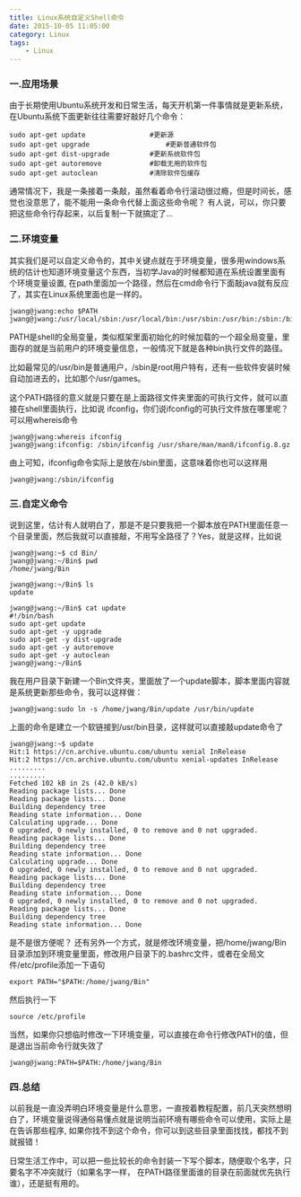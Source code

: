 ```yaml
---
title: Linux系统自定义Shell命令
date: 2015-10-05 11:05:00
category: Linux
tags: 
    - Linux
---
```


### 一.应用场景
由于长期使用Ubuntu系统开发和日常生活，每天开机第一件事情就是更新系统，在Ubuntu系统下面更新往往需要好敲好几个命令：
```
sudo apt-get update		           #更新源
sudo apt-get upgrade		           #更新普通软件包
sudo apt-get dist-upgrade		   #更新系统软件包
sudo apt-get autoremove 		   #卸载无用的软件包
sudo apt-get autoclean			   #清除软件包缓存
```
通常情况下，我是一条接着一条敲，虽然看着命令行滚动很过瘾，但是时间长，感觉也没意思了，能不能用一条命令代替上面这些命令呢？
有人说，可以，你只要把这些命令行存起来，以后复制一下就搞定了...

<!--more-->

### 二.环境变量
其实我们是可以自定义命令的，其中关键点就在于环境变量，很多用windows系统的估计也知道环境变量这个东西，当初学Java的时候都知道在系统设置里面有个环境变量设置,
在path里面加一个路径，然后在cmd命令行下面敲java就有反应了，其实在Linux系统里面也是一样的。
```
jwang@jwang:echo $PATH
jwang@jwang:/usr/local/sbin:/usr/local/bin:/usr/sbin:/usr/bin:/sbin:/bin:/usr/games:/usr/local/games:/snap/bin:/home/jwang/Bin
```
PATH是shell的全局变量，类似框架里面初始化的时候加载的一个超全局变量，里面存的就是当前用户的环境变量信息，一般情况下就是各种bin执行文件的路径。
  
比如最常见的/usr/bin是普通用户，/sbin是root用户特有，还有一些软件安装时候自动加进去的，比如那个/usr/games。

这个PATH路径的意义就是只要在是上面路径文件夹里面的可执行文件，就可以直接在shell里面执行，比如说 ifconfig，你们说ifconfig的可执行文件放在哪里呢？可以用whereis命令
```
jwang@jwang:whereis ifconfig
jwang@jwang:ifconfig: /sbin/ifconfig /usr/share/man/man8/ifconfig.8.gz
```
由上可知，ifconfig命令实际上是放在/sbin里面，这意味着你也可以这样用
```
jwang@jwang:/sbin/ifconfig
```
### 三.自定义命令
说到这里，估计有人就明白了，那是不是只要我把一个脚本放在PATH里面任意一个目录里面，然后我就可以直接敲，不用写全路径了？Yes，就是这样，比如说
```
jwang@jwang:~$ cd Bin/
jwang@jwang:~/Bin$ pwd
/home/jwang/Bin

jwang@jwang:~/Bin$ ls
update

jwang@jwang:~/Bin$ cat update
#!/bin/bash
sudo apt-get update
sudo apt-get -y upgrade
sudo apt-get -y dist-upgrade
sudo apt-get -y autoremove
sudo apt-get -y autoclean
jwang@jwang:~/Bin$
```
我在用户目录下新建一个Bin文件夹，里面放了一个update脚本，脚本里面内容就是系统更新那些命令，我可以这样做：
```
jwang@jwang:sudo ln -s /home/jwang/Bin/update /usr/bin/update
```
上面的命令是建立一个软链接到/usr/bin目录，这样就可以直接敲update命令了
```
jwang@jwang:~$ update
Hit:1 https://cn.archive.ubuntu.com/ubuntu xenial InRelease
Hit:2 https://cn.archive.ubuntu.com/ubuntu xenial-updates InRelease
.........
.........
Fetched 102 kB in 2s (42.0 kB/s)
Reading package lists... Done
Reading package lists... Done
Building dependency tree
Reading state information... Done
Calculating upgrade... Done
0 upgraded, 0 newly installed, 0 to remove and 0 not upgraded.
Reading package lists... Done
Building dependency tree
Reading state information... Done
Calculating upgrade... Done
0 upgraded, 0 newly installed, 0 to remove and 0 not upgraded.
Reading package lists... Done
Building dependency tree
Reading state information... Done
0 upgraded, 0 newly installed, 0 to remove and 0 not upgraded.
Reading package lists... Done
Building dependency tree
Reading state information... Done

```

是不是很方便呢？
还有另外一个方式，就是修改环境变量，把/home/jwang/Bin目录添加到环境变量里面，修改用户目录下的.bashrc文件，或者在全局文件/etc/profile添加一下语句
```
export PATH="$PATH:/home/jwang/Bin"
```
然后执行一下
```
source /etc/profile
```
当然，如果你只想临时修改一下环境变量，可以直接在命令行修改PATH的值，但是退出当前命令行就失效了
```
jwang@jwang:PATH=$PATH:/home/jwang/Bin
```
### 四.总结
以前我是一直没弄明白环境变量是什么意思，一直按着教程配置，前几天突然想明白了，环境变量说得通俗易懂点就是说明当前环境有哪些命令可以使用，实际上是在告诉那些程序, 
如果你找不到这个命令，你可以到这些目录里面找找，都找不到就报错！

日常生活工作中，可以把一些比较长的命令封装一下写个脚本，随便取个名字，只要名字不冲突就行（如果名字一样，
在PATH路径里面谁的目录在前面就优先执行谁），还是挺有用的。
